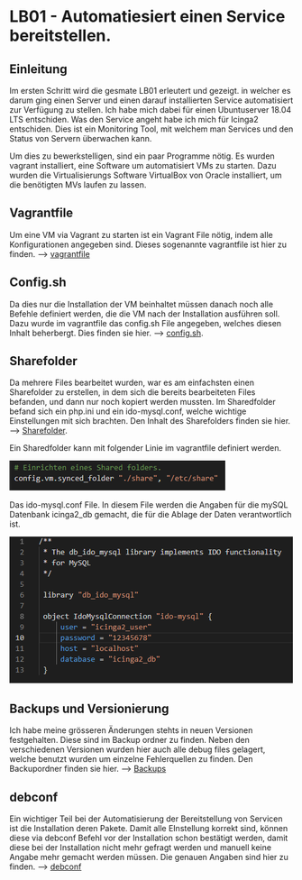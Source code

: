 # LB01 - Automatiesiert einen Service bereitstellen.

## Einleitung
Im ersten Schritt wird die gesmate LB01 erleutert und gezeigt. in welcher es darum ging einen Server und einen darauf installierten Service automatisiert zur Verfügung zu stellen. Ich habe mich dabei für einen Ubuntuserver 18.04 LTS entschiden. Was den Service angeht habe ich mich für Icinga2 entschiden. Dies ist ein Monitoring Tool, mit welchem man Services und den Status von Servern überwachen kann.

Um dies zu bewerkstelligen, sind ein paar Programme nötig. Es wurden vagrant installiert, eine Software um automatisiert VMs zu starten. Dazu wurden die Virtualisierungs Software VirtualBox von Oracle installiert, um die benötigten MVs laufen zu lassen.

## Vagrantfile
Um eine VM via Vagrant zu starten ist ein Vagrant File nötig, indem alle Konfigurationen angegeben sind. Dieses sogenannte vagrantfile ist hier zu finden. --> [vagrantfile](ubuntuserver/vagrantfile)

## Config.sh
Da dies nur die Installation der VM beinhaltet müssen danach noch alle Befehle definiert werden, die die VM nach der Installation ausführen soll. Dazu wurde im vagrantfile das config.sh File angegeben, welches diesen Inhalt beherbergt. Dies finden sie hier. --> [config.sh](ubuntuserver/config_v4.1.sh).


## Sharefolder
Da mehrere Files bearbeitet wurden, war es am einfachsten einen Sharefolder zu erstellen, in dem sich die bereits bearbeiteten Files befanden, und dann nur noch kopiert werden mussten. Im Sharedfolder befand sich ein php.ini und ein ido-mysql.conf, welche wichtige Einstellungen mit sich brachten. Den Inhalt des Sharefolders finden sie hier. --> [Sharefolder](share/).

Ein Sharedfolder kann mit folgender Linie im vagrantfile definiert werden.

![sharefolder](images/sharefolder.PNG)

Das ido-mysql.conf File. In diesem File werden die Angaben für die mySQL Datenbank icinga2_db gemacht, die für die Ablage der Daten verantwortlich ist.

![ido-mysql](images/ido-mysql.PNG)

## Backups und Versionierung
Ich habe meine grösseren Änderungen stehts in neuen Versionen festgehalten. Diese sind im Backup ordner zu finden. Neben den verschiedenen Versionen wurden hier auch alle debug files gelagert, welche benutzt wurden um einzelne Fehlerquellen zu finden. Den Backupordner finden sie hier. --> [Backups](Backups/)

## debconf
Ein wichtiger Teil bei der Automatisierung der Bereitstellung von Servicen ist die Installation deren Pakete. Damit alle EInstellung korrekt sind, können diese via debconf Befehl vor der Installation schon bestätigt werden, damit diese bei der Installation nicht mehr gefragt werden und manuell keine Angabe mehr gemacht werden müssen. Die genauen Angaben sind hier zu finden. --> [debconf](debconf/)